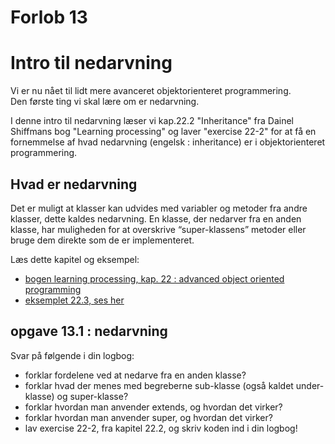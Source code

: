# Forlob 13
# Intro til nedarvning

Vi er nu nået til lidt mere avanceret objektorienteret programmering.   
Den første ting vi skal lære om er nedarvning.   

I denne intro til nedarvning læser vi kap.22.2 "Inheritance" fra Dainel Shiffmans bog "Learning processing" og laver "exercise 22-2" for at få en fornemmelse af hvad nedarvning (engelsk : inheritance) er i objektorienteret programmering.

## Hvad er nedarvning
Det er muligt at klasser kan udvides med variabler og metoder fra andre klasser, dette kaldes nedarvning.
En klasse, der nedarver fra en anden klasse, har muligheden for at overskrive “super-klassens” metoder eller bruge dem direkte som de er implementeret.   

Læs dette kapitel og eksempel:     
- [bogen learning processing, kap. 22 : advanced object oriented programming](AdvancedOop22.pdf)
- [eksemplet 22.3, ses her](http://learningprocessing.com/examples/chp22/example-22-01-inheritance)

## opgave 13.1 : nedarvning

Svar på følgende i din logbog:
- forklar fordelene ved at nedarve fra en anden klasse?
- forklar hvad der menes med begreberne sub-klasse (også kaldet under-klasse) og super-klasse?
- forklar hvordan man anvender extends, og hvordan det virker?
- forklar hvordan man anvender super, og hvordan det virker?
- lav exercise 22-2, fra kapitel 22.2, og skriv koden ind i din logbog!